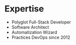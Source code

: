# Expertise

- Polyglot Full-Stack Developer
- Software Architect
- Automatization Wizard
- Practices DevOps since 2012

